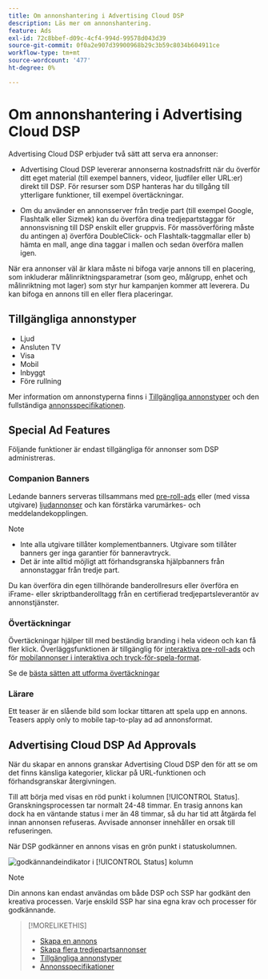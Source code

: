 ```yaml
---
title: Om annonshantering i Advertising Cloud DSP
description: Läs mer om annonshantering.
feature: Ads
exl-id: 72c8bbef-d09c-4cf4-994d-99578d043d39
source-git-commit: 0f0a2e907d39900968b29c3b59c8034b604911ce
workflow-type: tm+mt
source-wordcount: '477'
ht-degree: 0%

---
```


# Om annonshantering i Advertising Cloud DSP

<!-- add "The Ads View (Dashboard?)" section -->

Advertising Cloud DSP erbjuder två sätt att serva era annonser:

* Advertising Cloud DSP levererar annonserna kostnadsfritt när du överför ditt eget material (till exempel banners, videor, ljudfiler eller URL:er) direkt till DSP. För resurser som DSP hanteras har du tillgång till ytterligare funktioner, till exempel övertäckningar.

* Om du använder en annonsserver från tredje part (till exempel Google, Flashtalk eller Sizmek) kan du överföra dina tredjepartstaggar för annonsvisning till DSP enskilt eller gruppvis. För massöverföring måste du antingen a) överföra DoubleClick- och Flashtalk-taggmallar eller b) hämta en mall, ange dina taggar i mallen och sedan överföra mallen igen.<!-- need a list of all supported third-party ad servers; see file in future-tbd folder -->

När era annonser väl är klara måste ni bifoga varje annons till en placering, som inkluderar målinriktningsparametrar (som geo, målgrupp, enhet och målinriktning mot lager) som styr hur kampanjen kommer att leverera. Du kan bifoga en annons till en eller flera placeringar.

## Tillgängliga annonstyper

* Ljud
* Ansluten TV
* Visa
* Mobil
* Inbyggt
* Före rullning

Mer information om annonstyperna finns i [Tillgängliga annonstyper](ad-types.md) och den fullständiga [annonsspecifikationen](/help/dsp/assets/ad-specs.pdf).

## Special Ad Features

Följande funktioner är endast tillgängliga för annonser som DSP administreras.

### Companion Banners

Ledande banners serveras tillsammans med [pre-roll-ads](ad-settings-pre-roll.md) eller (med vissa utgivare) [ljudannonser](ad-settings-audio.md) och kan förstärka varumärkes- och meddelandekopplingen.

>[!NOTE]
>
>* Inte alla utgivare tillåter komplementbanners. Utgivare som tillåter banners ger inga garantier för banneravtryck.
>* Det är inte alltid möjligt att förhandsgranska hjälpbanners från annonstaggar från tredje part.


Du kan överföra din egen tillhörande banderollresurs eller överföra en iFrame- eller skriptbanderolltagg från en certifierad tredjepartsleverantör av annonstjänster.

### Övertäckningar

Övertäckningar hjälper till med beständig branding i hela videon och kan få fler klick. Överläggsfunktionen är tillgänglig för [interaktiva pre-roll-ads](ad-settings-pre-roll.md) och för [mobilannonser i interaktiva och tryck-för-spela-format](ad-settings-mobile.md).

Se de [bästa sätten att utforma övertäckningar](/help/dsp/campaign-management/ads/ad-best-practices-overlays.md)

### Lärare

Ett teaser är en slående bild som lockar tittaren att spela upp en annons. Teasers apply only to mobile tap-to-play ad ad annonsformat.

## Advertising Cloud DSP Ad Approvals

När du skapar en annons granskar Advertising Cloud DSP den för att se om det finns känsliga kategorier, klickar på URL-funktionen och förhandsgranskar återgivningen.

Till att börja med visas en röd punkt i kolumnen [!UICONTROL Status]. Granskningsprocessen tar normalt 24-48 timmar. En trasig annons kan dock ha en väntande status i mer än 48 timmar, så du har tid att åtgärda fel innan annonsen refuseras. Avvisade annonser innehåller en orsak till refuseringen.

När DSP godkänner en annons visas en grön punkt i statuskolumnen.

![godkännandeindikator i  [!UICONTROL Status] kolumn](/help/dsp/assets/ad-approval-status.png)

>[!NOTE]
>
>Din annons kan endast användas om både DSP och SSP har godkänt den kreativa processen. Varje enskild SSP har sina egna krav och processer för godkännande.

>[!MORELIKETHIS]
>
>* [Skapa en annons](ad-create.md)
>* [Skapa flera tredjepartsannonser](ad-create-third-party.md)
>* [Tillgängliga annonstyper](ad-types.md)
>* [Annonsspecifikationer](/help/dsp/assets/ad-specs.pdf)

